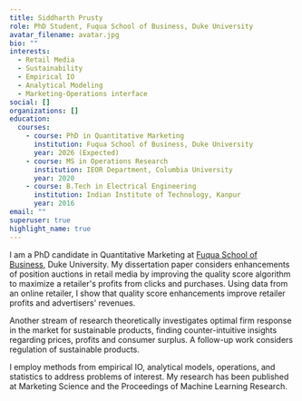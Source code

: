 ```yaml
---
title: Siddharth Prusty
role: PhD Student, Fuqua School of Business, Duke University
avatar_filename: avatar.jpg
bio: ""
interests:
  - Retail Media
  - Sustainability
  - Empirical IO
  - Analytical Modeling
  - Marketing-Operations interface
social: []
organizations: []
education:
  courses:
    - course: PhD in Quantitative Marketing
      institution: Fuqua School of Business, Duke University
      year: 2026 (Expected)
    - course: MS in Operations Research
      institution: IEOR Department, Columbia University
      year: 2020
    - course: B.Tech in Electrical Engineering
      institution: Indian Institute of Technology, Kanpur
      year: 2016
email: ""
superuser: true
highlight_name: true
---
```

I am a PhD candidate in Quantitative Marketing at [Fuqua School of Business](https://www.fuqua.duke.edu/), Duke University. My dissertation paper considers enhancements of position auctions in retail media by improving the quality score algorithm to maximize a retailer's profits from clicks and purchases. Using data from an online retailer, I show that quality score enhancements improve retailer profits and advertisers' revenues. 

Another stream of research theoretically investigates optimal firm response in the market for sustainable products, finding counter-intuitive insights regarding prices, profits and consumer surplus. A follow-up work considers regulation of sustainable products.

I employ methods from empirical IO, analytical models, operations, and statistics to address problems of interest. My research has been published at Marketing Science and the Proceedings of Machine Learning Research.
